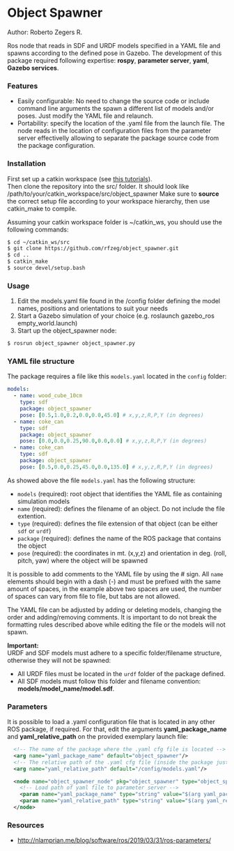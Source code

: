 # Object Spawner
Author: Roberto Zegers R.  

Ros node that reads in SDF and URDF models specified in a YAML file and spawns according to the defined pose in Gazebo.
The development of this package required following expertise: **rospy**, **parameter server**, **yaml**, **Gazebo services**.

### Features
+ Easily configurable: No need to change the source code or include command line arguments the spawn a different list of models and/or poses. Just modify the YAML file and relaunch.
+ Portability: specify the location of the .yaml file from the launch file. The node reads in the location of configuration files from the parameter server effectivelly allowing to separate the package source code from the package configuration.

### Installation

First set up a catkin workspace (see [this tutorials](http://wiki.ros.org/catkin/Tutorials)).  
Then clone the repository into the src/ folder. It should look like /path/to/your/catkin_workspace/src/object_spawner 
Make sure to **source** the correct setup file according to your workspace hierarchy, then use catkin_make to compile.  

Assuming your catkin workspace folder is ~/catkin_ws, you should use the following commands:
```sh
$ cd ~/catkin_ws/src
$ git clone https://github.com/rfzeg/object_spawner.git
$ cd ..
$ catkin_make
$ source devel/setup.bash
```

### Usage

1. Edit the models.yaml file found in the /config folder defining the model names, positions and orientations to suit your needs
2. Start a Gazebo simulation of your choice (e.g. roslaunch gazebo_ros empty_world.launch)
3. Start up the object_spawner node:
  ```sh
  $ rosrun object_spawner object_spawner.py
  ```

### YAML file structure

The package requires a file like this `models.yaml` located in the `config` folder:

```yml
models:
  - name: wood_cube_10cm
    type: sdf
    package: object_spawner
    pose: [0.5,1.0,0.2,0.0,0.0,45.0] # x,y,z,R,P,Y (in degrees)
  - name: coke_can
    type: sdf
    package: object_spawner
    pose: [0.0,0.0,0.25,90.0,0.0,0.0] # x,y,z,R,P,Y (in degrees)
  - name: coke_can
    type: sdf
    package: object_spawner
    pose: [0.5,0.0,0.25,45.0,0.0,135.0] # x,y,z,R,P,Y (in degrees)
```

As showed above the file `models.yaml` has the following structure:

- `models` (required): root object that identifies the YAML file as containing simulation models
- `name` (required): defines the filename of an object. Do not include the file extention.
- `type` (required): defines the file extension of that object (can be either `sdf` or `urdf`)
- `package` (required): defines the name of the ROS package that contains the object
- `pose` (required): the coordinates in mt. (x,y,z) and orientation in deg. (roll, pitch, yaw) where the object will be spawned

It is possible to add comments to the YAML file by using the # sign. All `name` elements should begin with a dash (-) and must be prefixed with the same amount of spaces, in the example above two spaces are used, the number of spaces can vary from file to file, but tabs are not allowed.  
  
The YAML file can be adjusted by adding or deleting models, changing the order and adding/removing comments. It is important to do not break the formatting rules described above while editing the file or the models will not spawn.  

**Important:**  
URDF and SDF models must adhere to a specific folder/filename structure, otherwise they will not be spawned:
+ All URDF files must be located in the `urdf` folder of the package defined.
+ All SDF models must follow this folder and filename convention: **models/model_name/model.sdf**.

### Parameters
It is possible to load a .yaml configuration file that is located in any other ROS package, if required.
For that, edit the arguments **yaml_package_name** and **yaml_relative_path** on the provided exemplary launch file:

```xml
  <!-- The name of the package where the .yaml cfg file is located -->
  <arg name="yaml_package_name" default="object_spawner"/>
  <!-- The relative path of the .yaml cfg file (inside the package just defined above) -->
  <arg name="yaml_relative_path" default="/config/models.yaml"/>

  <node name="object_spawner_node" pkg="object_spawner" type="object_spawner.py" output="screen">
    <!-- Load path of yaml file to parameter server -->
    <param name="yaml_package_name" type="string" value="$(arg yaml_package_name)"/>
    <param name="yaml_relative_path" type="string" value="$(arg yaml_relative_path)"/>
  </node>
```

### Resources

+ http://nlamprian.me/blog/software/ros/2019/03/31/ros-parameters/
